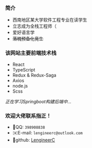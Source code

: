 ### 简介
- 西南地区某大学软件工程专业在读学生
- 立志成为全栈工程师（
- 爱好语言学
- ~~落魄预备化竞生~~

### 该网站主要前端技术栈
- React
- TypeScript
- Redux & Redux-Saga
- Axios
- node.js
- Scss

*正在学习Springboot构建后端中...*

### 欢迎大佬联系指正！
- 🐧QQ: `398908838`
- ✉️E-mail: `lengineerc@outlook.com`
- 🔗github: [LengineerC](https://github.com/LengineerC)
